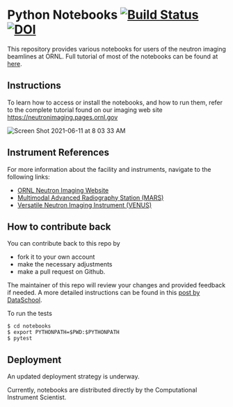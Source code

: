 # Python Notebooks [![Build Status](https://www.travis-ci.com/neutronimaging/python_notebooks.svg?branch=master)](https://www.travis-ci.com/neutronimaging/python_notebooks) [![DOI](https://zenodo.org/badge/99945953.svg)](https://zenodo.org/badge/latestdoi/99945953)





This repository provides various notebooks for users of the neutron imaging beamlines at ORNL.
Full tutorial of most of the notebooks can be found at [here](https://neutronimaging.pages.ornl.gov/tutorial/).

## Instructions

To learn how to access or install the notebooks, and how to run them, refer to the complete tutorial found on our imaging web site https://neutronimaging.pages.ornl.gov

![Screen Shot 2021-06-11 at 8 03 33 AM](https://user-images.githubusercontent.com/1138324/121683900-000cc080-ca8c-11eb-815f-5ff52731dba7.png)

## Instrument References
For more information about the facility and instruments, navigate to the following links:
- [ORNL Neutron Imaging Website](https://neutronimaging.ornl.gov/)
- [Multimodal Advanced Radiography Station (MARS)](https://neutrons.ornl.gov/mars)
- [Versatile Neutron Imaging Instrument (VENUS)](https://neutrons.ornl.gov/venus)


## How to contribute back

You can contribute back to this repo by
* fork it to your own account
* make the necessary adjustments
* make a pull request on Github.

The maintainer of this repo will review your changes and provided feedback if needed.
A more detailed instructions can be found in this [post by DataSchool](https://www.dataschool.io/how-to-contribute-on-github/).


<!-- ## for developers ##

Before pushing any changes you made, clean up the notebook by running the command
```
 $ python before_and_after_github_script.py -b
```

and before pushing to repository
```
$ python before_and_after_github_script.py -a
```

This will reset all the notebooks (clear output) and will allow github to clearly see the differences between notebooks
that have been modified.

To turn debugging mode on, add the flag -d (--use_debugging_mode) to the command

```
$ python before_and_after_github_script.py -a -d
``` -->

To run the tests
```
$ cd notebooks
$ export PYTHONPATH=$PWD:$PYTHONPATH
$ pytest
```
## Deployment

An updated deployment strategy is underway.

Currently, notebooks are distributed directly by the Computational Instrument Scientist.
